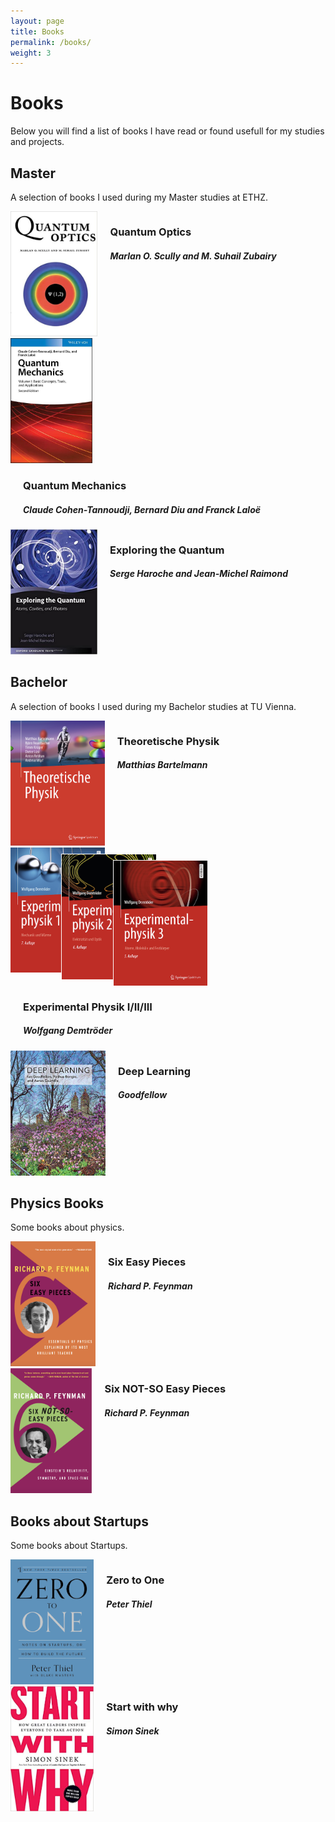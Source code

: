 ```yaml
---
layout: page
title: Books
permalink: /books/
weight: 3
---
```


# **Books**

Below you will find a list of books I have read or found usefull for my studies and projects. 

## Master
A selection of books I used during my Master studies at ETHZ.

<div style="content: '';clear: both;display: table;">
    <div style="float:left;">
    <img src="/assets/books-images/quantum-optics.jpg"  style="height:200px;margin-top: 0px;"/>
    </div>
    <div style="float:left;margin-left: 20px;">
        <h3>Quantum Optics</h3>
        <h5>Marlan O. Scully and M. Suhail Zubairy</h5>
    </div>
</div>

<div style="content: '';clear: both;display: table;">
    <div style="float:left;">
    <img src="/assets/books-images/quantum-mechanics.jpeg"  style="height:200px;margin-top: 0px;"/>
    </div>
    <div style="float:left;margin-left: 20px;">
        <h3>Quantum Mechanics</h3>
        <h5>Claude Cohen-Tannoudji, Bernard Diu and Franck Laloë</h5>
    </div>
</div>

<div style="content: '';clear: both;display: table;">
    <div style="float:left;">
    <img src="/assets/books-images/exploring-the-quantum.jpg"  style="height:200px;margin-top: 0px;"/>
    </div>
    <div style="float:left;margin-left: 20px;">
        <h3>Exploring the Quantum</h3>
        <h5>Serge Haroche and Jean-Michel Raimond</h5>
    </div>
</div>

## Bachelor
A selection of books I used during my Bachelor studies at TU Vienna.


<div style="content: '';clear: both;display: table;">
    <div style="float:left;">
    <img src="/assets/books-images/theoretische-physik.png" style="height:200px;margin-top: 0px;"/>
    </div>
    <div style="float:left;margin-left: 20px;">
        <h3>Theoretische Physik</h3>
        <h5>Matthias Bartelmann</h5>
    </div>
</div>
<div style="content: '';clear: both;display: table;">
    <div style="float:left;">
    <img src="/assets/books-images/experimentalphysik-I.png"  style="height:200px;margin-top: 0px;float:left;"/>
    <img src="/assets/books-images/experimentalphysik-II.png"  style="height:200px;margin-top: 10px;margin-left: -70px;float:left;border: 1px solid #FFFFFF;"/>
    <img src="/assets/books-images/experimentalphysik-III.png"  style="height:200px;margin-top: 20px;margin-left: -70px;float:left;border: 1px solid #FFFFFF;"/>
    </div>
    <div style="float:left;margin-left: 20px;">
        <h3>Experimental Physik I/II/III</h3>
        <h5>Wolfgang Demtröder</h5>
    </div>
</div>

<div style="content: '';clear: both;display: table;">
    <div style="float:left;">
    <img src="/assets/books-images/deep-learning.png"  style="height:200px;margin-top: 0px;"/>
    </div>
    <div style="float:left;margin-left: 20px;">
        <h3>Deep Learning</h3>
        <h5>Goodfellow</h5>
    </div>
</div>

## Physics Books
Some books about physics.


<div style="content: '';clear: both;display: table;">
    <div style="float:left;">
    <img src="/assets/books-images/six-easy-pieces.png" style="height:200px;margin-top: 0px;"/>
    </div>
    <div style="float:left;margin-left: 20px;">
        <h3>Six Easy Pieces</h3>
        <h5>Richard P. Feynman</h5>
    </div>
</div>
<div style="content: '';clear: both;display: table;">
    <div style="float:left;">
    <img src="/assets/books-images/six-not-so-easy-pieces.png"  style="height:200px;margin-top: 0px;"/>
    </div>
    <div style="float:left;margin-left: 20px;">
        <h3>Six NOT-SO Easy Pieces</h3>
        <h5>Richard P. Feynman</h5>
    </div>
</div>

## Books about Startups
Some books about Startups.


<div style="content: '';clear: both;display: table;">
    <div style="float:left;">
    <img src="/assets/books-images/zero-to-one.png"  style="height:200px;margin-top: 0px;"/>
    </div>
    <div style="float:left;margin-left: 20px;">
        <h3>Zero to One</h3>
        <h5>Peter Thiel</h5>
    </div>
</div>

<div style="content: '';clear: both;display: table;">
    <div style="float:left;">
    <img src="/assets/books-images/start-with-why.png"  style="height:200px;margin-top: 0px;"/>
    </div>
    <div style="float:left;margin-left: 20px;">
        <h3>Start with why</h3>
        <h5>Simon Sinek</h5>
    </div>
</div>
